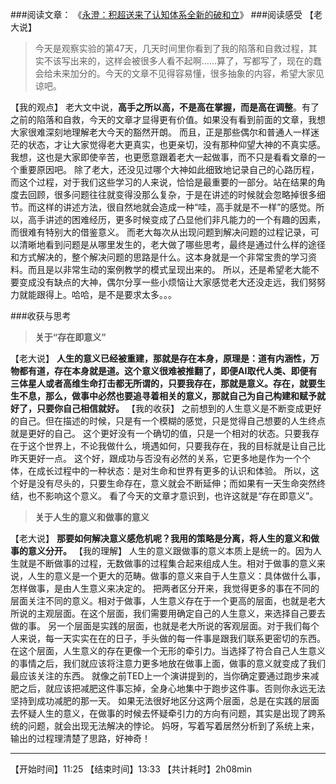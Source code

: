 ###阅读文章：
《[永澄：积超送来了认知体系全新的破和立](https://mp.weixin.qq.com/s?__biz=MzIzOTY0OTA3OA==&mid=2247485910&idx=1&sn=5a3b335b90a1b59fe9e4cd766d118edd&chksm=e927a18fde5028999059176333e7d767f59c84abeecf399c86d8a85c34303c9d5c4c83857d62&mpshare=1&scene=1&srcid=0828iQtxeLreiYWezN8Vq7ua&pass_ticket=t13kDxdy%2BVjXPW%2B%2F4XtNrv686Xl5f37Vu%2BrPPp0SH94%3D#rd)》
###阅读感受
【老大说】
>今天是观察实验的第47天，几天时间里你看到了我的陷落和自救过程，其实不该写出来的，这样会被很多人看不起啊……算了，写都写了，现在的蠢会给未来加分的。今天的文章不见得容易懂，很多抽象的内容，希望大家见谅吧。

【我的观点】
老大文中说，**高手之所以高，不是高在掌握，而是高在调整**。有了之前的陷落和自救，今天的文章才显得更有价值。如果没有看到前面的文章，我想大家很难深刻地理解老大今天的豁然开朗。
而且，正是那些偶尔和普通人一样迷茫的状态，才让大家觉得老大更真实，也更亲切，没有那种仰望大神的不真实感。我想，这也是大家即使辛苦，也更愿意跟着老大一起做事，而不只是看看文章的一个重要原因吧。
除了老大，还没见过哪个大神如此细致地记录自己的心路历程，而这个过程，对于我们这些学习的人来说，恰恰是最重要的一部分。站在结果的角度去回顾，很多问题往往就变得没那么复杂，于是在讲述的时候就会忽略掉很多细节。而这样的讲述方法，很自然地就会造成一种“哇，高手就是不一样”的感觉。所以，高手讲述的困难经历，更多时候变成了凸显他们非凡能力的一个有趣的因素，而很难有特别大的借鉴意义。
而老大每次从出现问题到解决问题的过程记录，可以清晰地看到问题是从哪里发生的，老大做了哪些思考，最终是通过什么样的途径和方式解决的，整个解决问题的思路是什么。这本身就是一个非常宝贵的学习资料。而且是以非常生动的案例教学的模式呈现出来的。
所以，还是希望老大能不要变成没有缺点的大神，偶尔分享一些小烦恼让大家感觉老大还没走远，我们努努力就能跟得上。哈哈，是不是要求太多。。。

###收获与思考
>**关于“存在即意义”**

【老大说】
**人生的意义已经被重建，那就是存在本身，原理是：道有内涵性，万物都有道，存在本身就是道。这个意义很难被推翻了，即便AI取代人类、即便有三体星人或者高维生命打击都无所谓的，只要我存在，那就是意义。存在，就要生生不息，那么，做事中必然也要追寻着相关的意义，那就自己为自己构建和赋予就好了，只要你自己相信就好。**
【我的收获】
之前想到的人生意义是不断变成更好的自己。但在描述的时候，只是有一个模糊的感觉，只是觉得自己想要的人生终点就是更好的自己。
这个更好没有一个确切的值，只是一个相对的状态。只要我存在于这个世界上，不论我做什么，境遇如何，只要我存在，我的目标就是让自己比昨天更好一点。
这个好，跟成功与否没有必然的关系，它更多地是作为一个个体，在成长过程中的一种状态：是对生命和世界有更多的认识和体验。
所以，这个好是没有尽头的，只要生命存在，意义就会不断延伸；而如果有一天生命突然终结，也不影响这个意义。
看了今天的文章才意识到，也许这就是“存在即意义”。
>**关于人生的意义和做事的意义**

【老大说】
**那要如何解决意义感危机呢？我用的策略是分离，将人生的意义和做事的意义分开。**
【我的理解】
人生的意义跟做事的意义本质上是统一的。因为人生就是不断做事的过程，无数做事的过程集合起来组成人生。相对于做事的意义来说，人生的意义是一个更大的范畴。做事的意义来自于人生意义：具体做什么事，怎样做事，是由人生意义来决定的。
把两者区分开来，我觉得更多的事在不同的层面关注不同的意义。相对于做事，人生意义存在于一个更高的层面，也就是老大所说的主观层面。在这个层面，我们需要用确定自己的人生意义，来选择自己要去做的事。
另一个层面是实践的层面，也就是老大所说的客观层面。对于我们每个人来说，每一天实实在在的日子，手头做的每一件事是跟我们联系更密切的东西。在这个层面，人生意义的存在更像一个无形的牵引力。当选择了符合自己人生意义的事情之后，我们就应该将注意力更多地放在做事上面，做事的意义就变成了我们最应该关注的东西。
就像之前TED上一个演讲提到的，当你确定要通过跑步来减肥之后，就应该把减肥这件事忘掉，全身心地集中于跑步这件事。否则你永远无法坚持到成功减肥的那一天。
如果无法很好地区分这两个层面，总是在实践的层面去怀疑人生的意义，在做事的时候去怀疑牵引力的方向有问题，其实是出现了跨系统的问题，就会出现无法解决的悖论。
妈呀，写着写着居然分析到了系统上来，输出的过程理清楚了思路，好神奇！
***
【开始时间】11:25
【结束时间】13:33
【共计耗时】2h08min
